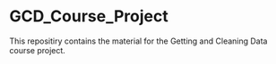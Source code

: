 # GCD_Course_Project
This repositiry contains the material for the Getting and Cleaning Data course project.

